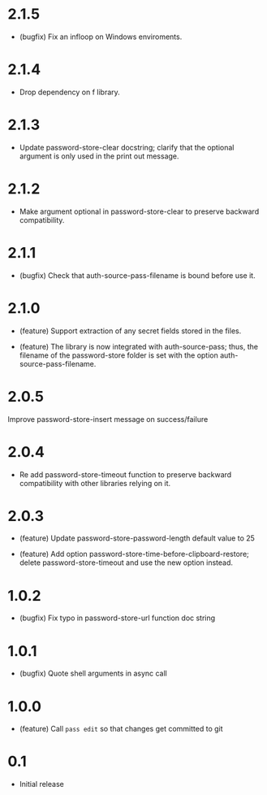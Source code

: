# 2.1.5

* (bugfix) Fix an infloop on Windows enviroments.

# 2.1.4

* Drop dependency on f library.

# 2.1.3

* Update password-store-clear docstring; clarify that the
  optional argument is only used in the print out message.

# 2.1.2

* Make argument optional in password-store-clear to preserve
  backward compatibility.

# 2.1.1

* (bugfix) Check that auth-source-pass-filename is bound before use it.

# 2.1.0

* (feature) Support extraction of any secret fields stored in the files.

* (feature) The library is now integrated with auth-source-pass; thus, the
            filename of the password-store folder is set with the option
            auth-source-pass-filename.

# 2.0.5

Improve password-store-insert message on success/failure

# 2.0.4
	
* Re add password-store-timeout function to preserve backward
  compatibility with other libraries relying on it.
	
# 2.0.3
	
* (feature) Update password-store-password-length default value to 25
	
* (feature) Add option password-store-time-before-clipboard-restore; delete
            password-store-timeout and use the new option instead.
	
# 1.0.2

* (bugfix) Fix typo in password-store-url function doc string

# 1.0.1

* (bugfix) Quote shell arguments in async call

# 1.0.0

* (feature) Call `pass edit` so that changes get committed to git

# 0.1

* Initial release

